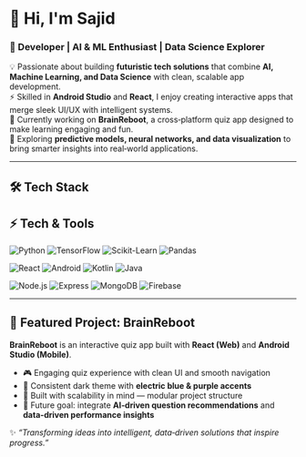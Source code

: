 # 👋 Hi, I'm Sajid
### 🚀 Developer | AI & ML Enthusiast | Data Science Explorer

💡 Passionate about building **futuristic tech solutions** that combine **AI, Machine Learning, and Data Science** with clean, scalable app development.  
⚡ Skilled in **Android Studio** and **React**, I enjoy creating interactive apps that merge sleek UI/UX with intelligent systems.  
🎯 Currently working on **BrainReboot**, a cross‑platform quiz app designed to make learning engaging and fun.  
🌱 Exploring **predictive models, neural networks, and data visualization** to bring smarter insights into real‑world applications.  

---

## 🛠️ Tech Stack

## ⚡ Tech & Tools

![Python](https://img.shields.io/badge/Python-3776AB?style=for-the-badge&logo=python&logoColor=white)
![TensorFlow](https://img.shields.io/badge/TensorFlow-FF6F00?style=for-the-badge&logo=tensorflow&logoColor=white)
![Scikit-Learn](https://img.shields.io/badge/Scikit--Learn-F7931E?style=for-the-badge&logo=scikit-learn&logoColor=white)
![Pandas](https://img.shields.io/badge/Pandas-150458?style=for-the-badge&logo=pandas&logoColor=white)

![React](https://img.shields.io/badge/React-61DAFB?style=for-the-badge&logo=react&logoColor=20232A)
![Android](https://img.shields.io/badge/Android-3DDC84?style=for-the-badge&logo=android&logoColor=white)
![Kotlin](https://img.shields.io/badge/Kotlin-7F52FF?style=for-the-badge&logo=kotlin&logoColor=white)
![Java](https://img.shields.io/badge/Java-007396?style=for-the-badge&logo=openjdk&logoColor=white)

![Node.js](https://img.shields.io/badge/Node.js-339933?style=for-the-badge&logo=node.js&logoColor=white)
![Express](https://img.shields.io/badge/Express-000000?style=for-the-badge&logo=express&logoColor=white)
![MongoDB](https://img.shields.io/badge/MongoDB-47A248?style=for-the-badge&logo=mongodb&logoColor=white)
![Firebase](https://img.shields.io/badge/Firebase-FFCA28?style=for-the-badge&logo=firebase&logoColor=black) 

---

## 📌 Featured Project: BrainReboot

**BrainReboot** is an interactive quiz app built with **React (Web)** and **Android Studio (Mobile)**.  
- 🎮 Engaging quiz experience with clean UI and smooth navigation  
- 🎨 Consistent dark theme with **electric blue & purple accents**  
- 🔗 Built with scalability in mind — modular project structure  
- 🚀 Future goal: integrate **AI‑driven question recommendations** and **data‑driven performance insights**  

✨ *“Transforming ideas into intelligent, data‑driven solutions that inspire progress.”*
